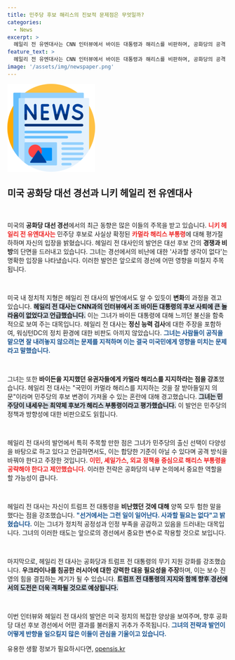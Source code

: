 ```yaml
---
title: 민주당 후보 해리스의 진보적 문제점은 무엇일까?
categories:
  - News
excerpt: >
  헤일리 전 유엔대사는 CNN 인터뷰에서 바이든 대통령과 해리스를 비판하며, 공화당의 공격 방향에 대한 자신만의 전략을 밝혔다. 그는 경선 중의 상호 비방에 대해 사과할 뜻이 없다고 강조했다.
feature_text: >
  헤일리 전 유엔대사는 CNN 인터뷰에서 바이든 대통령과 해리스를 비판하며, 공화당의 공격 방향에 대한 자신만의 전략을 밝혔다. 그는 경선 중의 상호 비방에 대해 사과할 뜻이 없다고 강조했다.
image: '/assets/img/newspaper.png'
---
```


<p><img src="/assets/img/newspaper.png" alt="kimp 속보" /></p>

<h2 data-ke-size="size26">미국 공화당 대선 경선과 니키 헤일리 전 유엔대사</h2>

<p data-ke-size="size16">&nbsp;</p>

<p>미국의 <b>공화당 대선 경선</b>에서의 최근 동향은 많은 이들의 주목을 받고 있습니다. <b><span style="color: #ee2323;">니키 헤일리 전 유엔대사는</span></b> 민주당 후보로 사실상 확정된 <b><span style="color: #ee2323;">카멀라 해리스 부통령</span></b>에 대해 평가절하하며 자신의 입장을 밝혔습니다. 헤일리 전 대사인의 발언은 대선 후보 간의 <b>경쟁과 비방</b>의 단면을 드러내고 있습니다. 그녀는 경선에서의 비난에 대한 '사과할 생각이 없다'는 명확한 입장을 나타냈습니다. 이러한 발언은 앞으로의 경선에 어떤 영향을 미칠지 주목됩니다. </p>

<p data-ke-size="size16">&nbsp;</p>

<p>미국 내 정치적 지형은 헤일리 전 대사의 발언에서도 알 수 있듯이 <b>변화</b>의 과정을 겪고 있습니다. <b><span style="background-color: #21538527;">헤일리 전 대사는 CNN과의 인터뷰에서 조 바이든 대통령의 후보 사퇴에 큰 놀라움이 없었다고 언급했습니다.</span></b> 이는 그녀가 바이든 대통령에 대해 느끼던 불신을 함축적으로 보여 주는 대목입니다. 헤일리 전 대사는 <b>정신 능력 검사</b>에 대한 주장을 포함하여, 워싱턴DC의 정치 환경에 대한 비판도 아끼지 않았습니다. <b><span style="color: #1a5490;">그녀는 사람들이 공직을 맡으면 잘 내려놓지 않으려는 문제를 지적하며 이는 결국 미국민에게 영향을 미치는 문제라고 말했습니다.</span></b> </p>

<p data-ke-size="size16">&nbsp;</p>

<p>그녀는 또한 <b>바이든을 지지했던 유권자들에게 카멀라 해리스를 지지하라는 점을 강조</b>했습니다. 헤일리 전 대사는 "국민이 카멀라 해리스를 지지하는 것을 잘 받아들일지 의문"이라며 민주당의 후보 변경이 가져올 수 있는 혼란에 대해 경고했습니다. <b><span style="background-color: #21538527;">그녀는 민주당이 내세우는 최약체 후보가 해리스 부통령이라고 평가했습니다.</span></b> 이 발언은 민주당의 정책과 방향성에 대한 비판으로도 읽힙니다.</p>

<p data-ke-size="size16">&nbsp;</p>

<p>헤일리 전 대사의 발언에서 특히 주목할 만한 점은 그녀가 민주당의 출신 선택이 다양성을 바탕으로 하고 있다고 언급하면서도, 이는 합당한 기준이 아닐 수 있다며 공격 방식을 바꿔야 한다고 주장한 것입니다. <b><span style="color: #ee2323;">이민, 셰일가스, 외교 정책을 중심으로 해리스 부통령을 공략해야 한다고 제안했습니다.</span></b> 이러한 전략은 공화당의 내부 논의에서 중요한 역할을 할 가능성이 큽니다.</p>

<p data-ke-size="size16">&nbsp;</p>

<p>헤일리 전 대사는 자신이 트럼프 전 대통령을 <b>비난했던 것에 대해</b> 양쪽 모두 험한 말을 했다는 점을 강조했습니다. <b><span style="color: #1a5490;">"선거에서는 그런 일이 일어난다. 사과할 필요는 없다"고 밝혔습니다.</span></b> 이는 그녀가 정치적 공정성과 인정 부족을 공감하고 있음을 드러내는 대목입니다. 그녀의 이러한 태도는 앞으로의 경선에서 중요한 변수로 작용할 것으로 보입니다.</p>

<p data-ke-size="size16">&nbsp;</p>

<p>마지막으로, 헤일리 전 대사는 공화당과 트럼프 전 대통령의 무기 지원 강화를 강조했습니다. <b>우크라이나를 침공한 러시아에 대한 강력한 대응 필요성을 주장</b>하며, 이는 보수 진영의 힘을 결집하는 계기가 될 수 있습니다. <b><span style="background-color: #21538527;">트럼프 전 대통령의 지지와 함께 향후 경선에서의 도전은 더욱 격화될 것으로 예상됩니다.</span></b></p>

<p data-ke-size="size16">&nbsp;</p>

<p>이번 인터뷰와 헤일리 전 대사의 발언은 미국 정치의 복잡한 양상을 보여주며, 향후 공화당 대선 후보 경선에서 어떤 결과를 불러올지 귀추가 주목됩니다. <b><span style="color: #1a5490;">그녀의 전략과 발언이 어떻게 반향을 일으킬지 많은 이들이 관심을 기울이고 있습니다.</span></b></p>
유용한 생활 정보가 필요하시다면, <a href="https://opensis.kr" rel="dofollow">opensis.kr</a>


